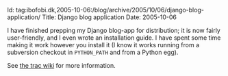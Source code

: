 Id: tag:ibofobi.dk,2005-10-06:/blog/archive/2005/10/06/django-blog-application/
Title: Django blog application
Date: 2005-10-06

I have finished prepping my Django blog-app for distribution; it is now fairly user-friendly, and I even wrote an installation guide. I have spent some time making it work however you install it (I know it works running from a subversion checkout in `PYTHON_PATH` and from a Python egg).

See [the trac wiki](http://code.ibofobi.dk/public/wiki/ProjectIbofobiBlog) for more information.